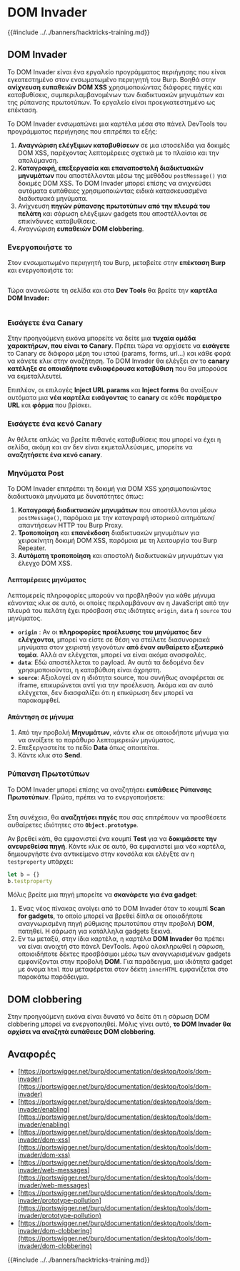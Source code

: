 # DOM Invader

{{#include ../../banners/hacktricks-training.md}}

## DOM Invader

Το DOM Invader είναι ένα εργαλείο προγράμματος περιήγησης που είναι εγκατεστημένο στον ενσωματωμένο περιηγητή του Burp. Βοηθά στην **ανίχνευση ευπαθειών DOM XSS** χρησιμοποιώντας διάφορες πηγές και καταβυθίσεις, συμπεριλαμβανομένων των διαδικτυακών μηνυμάτων και της ρύπανσης πρωτοτύπων. Το εργαλείο είναι προεγκατεστημένο ως επέκταση.

Το DOM Invader ενσωματώνει μια καρτέλα μέσα στο πάνελ DevTools του προγράμματος περιήγησης που επιτρέπει τα εξής:

1. **Αναγνώριση ελέγξιμων καταβυθίσεων** σε μια ιστοσελίδα για δοκιμές DOM XSS, παρέχοντας λεπτομέρειες σχετικά με το πλαίσιο και την απολύμανση.
2. **Καταγραφή, επεξεργασία και επαναποστολή διαδικτυακών μηνυμάτων** που αποστέλλονται μέσω της μεθόδου `postMessage()` για δοκιμές DOM XSS. Το DOM Invader μπορεί επίσης να ανιχνεύσει αυτόματα ευπάθειες χρησιμοποιώντας ειδικά κατασκευασμένα διαδικτυακά μηνύματα.
3. Ανίχνευση **πηγών ρύπανσης πρωτοτύπων από την πλευρά του πελάτη** και σάρωση ελέγξιμων gadgets που αποστέλλονται σε επικίνδυνες καταβυθίσεις.
4. Αναγνώριση **ευπαθειών DOM clobbering**.

### Ενεργοποιήστε το

Στον ενσωματωμένο περιηγητή του Burp, μεταβείτε στην **επέκταση Burp** και ενεργοποιήστε το:

<figure><img src="../../images/image (1129).png" alt=""><figcaption></figcaption></figure>

Τώρα ανανεώστε τη σελίδα και στα **Dev Tools** θα βρείτε την **καρτέλα DOM Invader:**

<figure><img src="../../images/image (695).png" alt=""><figcaption></figcaption></figure>

### Εισάγετε ένα Canary

Στην προηγούμενη εικόνα μπορείτε να δείτε μια **τυχαία ομάδα χαρακτήρων, που είναι το Canary**. Πρέπει τώρα να αρχίσετε να **εισάγετε** το Canary σε διάφορα μέρη του ιστού (params, forms, url...) και κάθε φορά να κάνετε κλικ στην αναζήτηση. Το DOM Invader θα ελέγξει αν το **canary κατέληξε σε οποιαδήποτε ενδιαφέρουσα καταβύθιση** που θα μπορούσε να εκμεταλλευτεί.

Επιπλέον, οι επιλογές **Inject URL params** και **Inject forms** θα ανοίξουν αυτόματα μια **νέα καρτέλα** **εισάγοντας** το **canary** σε κάθε **παράμετρο URL** και **φόρμα** που βρίσκει.

### Εισάγετε ένα κενό Canary

Αν θέλετε απλώς να βρείτε πιθανές καταβυθίσεις που μπορεί να έχει η σελίδα, ακόμη και αν δεν είναι εκμεταλλεύσιμες, μπορείτε να **αναζητήσετε ένα κενό canary**.

### Μηνύματα Post

Το DOM Invader επιτρέπει τη δοκιμή για DOM XSS χρησιμοποιώντας διαδικτυακά μηνύματα με δυνατότητες όπως:

1. **Καταγραφή διαδικτυακών μηνυμάτων** που αποστέλλονται μέσω `postMessage()`, παρόμοια με την καταγραφή ιστορικού αιτημάτων/απαντήσεων HTTP του Burp Proxy.
2. **Τροποποίηση** και **επανέκδοση** διαδικτυακών μηνυμάτων για χειροκίνητη δοκιμή DOM XSS, παρόμοια με τη λειτουργία του Burp Repeater.
3. **Αυτόματη τροποποίηση** και αποστολή διαδικτυακών μηνυμάτων για έλεγχο DOM XSS.

#### Λεπτομέρειες μηνύματος

Λεπτομερείς πληροφορίες μπορούν να προβληθούν για κάθε μήνυμα κάνοντας κλικ σε αυτό, οι οποίες περιλαμβάνουν αν η JavaScript από την πλευρά του πελάτη έχει πρόσβαση στις ιδιότητες `origin`, `data` ή `source` του μηνύματος.

- **`origin`** : Αν οι **πληροφορίες προέλευσης του μηνύματος δεν ελέγχονται**, μπορεί να είστε σε θέση να στείλετε διασυνοριακά μηνύματα στον χειριστή γεγονότων **από έναν αυθαίρετο εξωτερικό τομέα**. Αλλά αν ελέγχεται, μπορεί να είναι ακόμα ανασφαλές.
- **`data`**: Εδώ αποστέλλεται το payload. Αν αυτά τα δεδομένα δεν χρησιμοποιούνται, η καταβύθιση είναι άχρηστη.
- **`source`**: Αξιολογεί αν η ιδιότητα source, που συνήθως αναφέρεται σε iframe, επικυρώνεται αντί για την προέλευση. Ακόμα και αν αυτό ελέγχεται, δεν διασφαλίζει ότι η επικύρωση δεν μπορεί να παρακαμφθεί.

#### Απάντηση σε μήνυμα

1. Από την προβολή **Μηνυμάτων**, κάντε κλικ σε οποιοδήποτε μήνυμα για να ανοίξετε το παράθυρο λεπτομερειών μηνύματος.
2. Επεξεργαστείτε το πεδίο **Data** όπως απαιτείται.
3. Κάντε κλικ στο **Send**.

### Ρύπανση Πρωτοτύπων

Το DOM Invader μπορεί επίσης να αναζητήσει **ευπάθειες Ρύπανσης Πρωτοτύπων**. Πρώτα, πρέπει να το ενεργοποιήσετε:

<figure><img src="../../images/image (1026).png" alt=""><figcaption></figcaption></figure>

Στη συνέχεια, θα **αναζητήσει πηγές** που σας επιτρέπουν να προσθέσετε αυθαίρετες ιδιότητες στο **`Object.prototype`**.

Αν βρεθεί κάτι, θα εμφανιστεί ένα κουμπί **Test** για να **δοκιμάσετε την ανευρεθείσα πηγή**. Κάντε κλικ σε αυτό, θα εμφανιστεί μια νέα καρτέλα, δημιουργήστε ένα αντικείμενο στην κονσόλα και ελέγξτε αν η `testproperty` υπάρχει:
```javascript
let b = {}
b.testproperty
```
Μόλις βρείτε μια πηγή μπορείτε να **σκανάρετε για ένα gadget**:

1. Ένας νέος πίνακας ανοίγει από το DOM Invader όταν το κουμπί **Scan for gadgets**, το οποίο μπορεί να βρεθεί δίπλα σε οποιαδήποτε αναγνωρισμένη πηγή ρύθμισης πρωτοτύπου στην προβολή **DOM**, πατηθεί. Η σάρωση για κατάλληλα gadgets ξεκινά.
2. Εν τω μεταξύ, στην ίδια καρτέλα, η καρτέλα **DOM Invader** θα πρέπει να είναι ανοιχτή στο πάνελ DevTools. Αφού ολοκληρωθεί η σάρωση, οποιοιδήποτε δέκτες προσβάσιμοι μέσω των αναγνωρισμένων gadgets εμφανίζονται στην προβολή **DOM**. Για παράδειγμα, μια ιδιότητα gadget με όνομα `html` που μεταφέρεται στον δέκτη `innerHTML` εμφανίζεται στο παρακάτω παράδειγμα.

## DOM clobbering

Στην προηγούμενη εικόνα είναι δυνατό να δείτε ότι η σάρωση DOM clobbering μπορεί να ενεργοποιηθεί. Μόλις γίνει αυτό, **το DOM Invader θα αρχίσει να αναζητά ευπάθειες DOM clobbering**.

## Αναφορές

- [https://portswigger.net/burp/documentation/desktop/tools/dom-invader](https://portswigger.net/burp/documentation/desktop/tools/dom-invader)
- [https://portswigger.net/burp/documentation/desktop/tools/dom-invader/enabling](https://portswigger.net/burp/documentation/desktop/tools/dom-invader/enabling)
- [https://portswigger.net/burp/documentation/desktop/tools/dom-invader/dom-xss](https://portswigger.net/burp/documentation/desktop/tools/dom-invader/dom-xss)
- [https://portswigger.net/burp/documentation/desktop/tools/dom-invader/web-messages](https://portswigger.net/burp/documentation/desktop/tools/dom-invader/web-messages)
- [https://portswigger.net/burp/documentation/desktop/tools/dom-invader/prototype-pollution](https://portswigger.net/burp/documentation/desktop/tools/dom-invader/prototype-pollution)
- [https://portswigger.net/burp/documentation/desktop/tools/dom-invader/dom-clobbering](https://portswigger.net/burp/documentation/desktop/tools/dom-invader/dom-clobbering)

{{#include ../../banners/hacktricks-training.md}}
